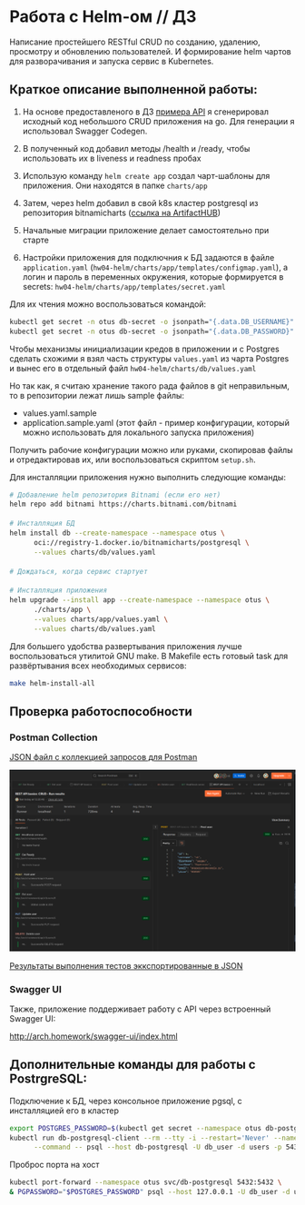 # Работа с Helm-ом // ДЗ 

Написание простейшего RESTful CRUD по созданию, удалению, просмотру и обновлению пользователей.
И формирование helm чартов для разворачивания и запуска сервис в Kubernetes.


## Краткое описание выполненной работы: 

1. На основе предоставленого в ДЗ [примера API](https://app.swaggerhub.com/apis/otus55/users/1.0.0) 
я сгенерировал исходный код небольшого CRUD приложения на go. Для генерации я использовал Swagger Codegen.

2. В полученный код добавил методы /health и /ready, чтобы использовать их в liveness и readness пробах

3. Использую команду `helm create app` создал чарт-шаблоны для приложения. Они находятся в папке `charts/app`

4. Затем, через helm добавил в свой k8s кластер postgresql из репозитория bitnamicharts
([ссылка на ArtifactHUB](https://artifacthub.io/packages/helm/bitnami/postgresql))

5. Начальные миграции приложение делает самостоятельно при старте

6. Настройки приложения для подключния к БД задаются в файле `application.yaml` (`hw04-helm/charts/app/templates/configmap.yaml`), 
а логин и пароль в переменных окружения, которые формируется в secrets: `hw04-helm/charts/app/templates/secret.yaml`

Для их чтения можно воспользоваться командой:
```bash
kubectl get secret -n otus db-secret -o jsonpath="{.data.DB_USERNAME}" | base64 -d
kubectl get secret -n otus db-secret -o jsonpath="{.data.DB_PASSWORD}" | base64 -d
```

Чтобы механизмы инициализации кредов в приложении и с Postgres сделать схожими 
я взял часть структуры `values.yaml` из чарта Postgres и вынес его в отдельный
файл `hw04-helm/charts/db/values.yaml`

Но так как, я считаю хранение такого рада файлов в git неправильным, то в репозитории
лежат лишь sample файлы: 
 - values.yaml.sample  
 - application.sample.yaml (этот файл - пример конфигурации, который можно использовать для локального запуска приложения)

Получить рабочие конфигурации можно или руками, скопировав файлы и отредактировав их,
или воспользоваться скриптом `setup.sh`.

Для инсталляции приложения нужно выполнить следующие команды: 
```bash
# Добавление helm репозитория Bitnami (если его нет) 
helm repo add bitnami https://charts.bitnami.com/bitnami

# Инсталляция БД
helm install db --create-namespace --namespace otus \
      oci://registry-1.docker.io/bitnamicharts/postgresql \
      --values charts/db/values.yaml

# Дождаться, когда сервис стартует

# Инсталляция приложения
helm upgrade --install app --create-namespace --namespace otus \
      ./charts/app \
      --values charts/app/values.yaml \
      --values charts/db/values.yaml
```

Для большего удобства развертывания приложения лучше воспользоваться утилитой GNU make. 
В Makefile есть готовый task для развёртывания всех необходимых сервисов:

```bash
make helm-install-all
```

## Проверка работоспособности

### Postman Collection

[JSON файл с коллекцией запросов для Postman](REST%20API%20basics%20-%20CRUD.postman_collection.json)

![result](./Postman-run-collection.png)

[Результаты выполнения тестов эккспортированные в JSON](REST%20API%20basics%20-%20CRUD.postman_test_run.json)

### Swagger UI

Также, приложение поддерживает работу с API через встроенный Swagger UI: 

http://arch.homework/swagger-ui/index.html



## Дополнительные команды для работы с PostrgreSQL:

Подключение к БД, через консольное приложение pgsql, с инсталляцией его в кластер
```bash
export POSTGRES_PASSWORD=$(kubectl get secret --namespace otus db-postgresql -o jsonpath="{.data.password}" | base64 -d)
kubectl run db-postgresql-client --rm --tty -i --restart='Never' --namespace otus --image docker.io/bitnami/postgresql:17.4.0-debian-12-r17 --env="PGPASSWORD=$POSTGRES_PASSWORD" \
      --command -- psql --host db-postgresql -U db_user -d users -p 5432
```

Проброс порта на хост
```bash
kubectl port-forward --namespace otus svc/db-postgresql 5432:5432 \
& PGPASSWORD="$POSTGRES_PASSWORD" psql --host 127.0.0.1 -U db_user -d users -p 5432
```